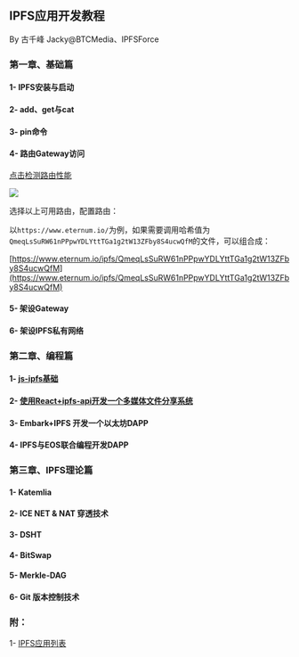 ## IPFS应用开发教程
By 古千峰 Jacky@BTCMedia、IPFSForce

### 第一章、基础篇
#### 1- IPFS安装与启动

#### 2- add、get与cat

#### 3- pin命令

#### 4- 路由Gateway访问

[点击检测路由性能](https://ipfs.github.io/public-gateway-checker)

![](http://images.laidingyi.com/18-8-6/93371593.jpg)

选择以上可用路由，配置路由：

以`https://www.eternum.io/`为例，如果需要调用哈希值为 `QmeqLsSuRW61nPPpwYDLYttTGa1g2tW13ZFby8S4ucwQfM`的文件，可以组合成：

[https://www.eternum.io/ipfs/QmeqLsSuRW61nPPpwYDLYttTGa1g2tW13ZFby8S4ucwQfM](https://www.eternum.io/ipfs/QmeqLsSuRW61nPPpwYDLYttTGa1g2tW13ZFby8S4ucwQfM)

#### 5- 架设Gateway

#### 6- 架设IPFS私有网络

### 第二章、编程篇

#### 1- [js-ipfs基础](https://github.com/eoshackathon/ipfs_development_tutorial/blob/master/doc/jsipfs-api.md)

#### 2- [使用React+ipfs-api开发一个多媒体文件分享系统](https://github.com/eoshackathon/ipfs_development_tutorial/blob/master/doc/jsipfs-uploader.md)

#### 3- Embark+IPFS 开发一个以太坊DAPP

#### 4- IPFS与EOS联合编程开发DAPP

### 第三章、IPFS理论篇

#### 1- Katemlia

#### 2- ICE NET & NAT 穿透技术

#### 3- DSHT

#### 4- BitSwap

#### 5- Merkle-DAG

#### 6- Git 版本控制技术

### 附：

1- [IPFS应用列表](doc/samples.md)
